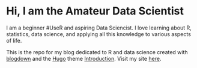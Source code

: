 # Hi, I am the Amateur Data Scientist
I am a beginner #UseR and aspiring Data Sciencist. I love learning about R, statistics, data science, and applying all this knowledge to various aspects of life. 

This is the repo for my blog dedicated to R and data science created with [blogdown](https://bookdown.org/yihui/blogdown/) and the [Hugo](https://gohugo.io/) theme [Introduction](https://themes.gohugo.io/hugo-theme-introduction/). Visit my site [here](https://amateurdatasci.rbind.io/).
